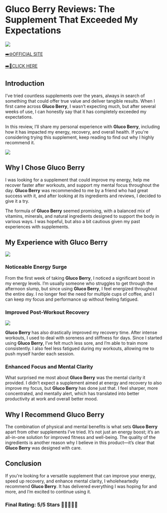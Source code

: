 # **Gluco Berry Reviews**: The Supplement That Exceeded My Expectations

[![](https://static.vecteezy.com/system/resources/thumbnails/019/896/014/small/buy-now-gradient-button-with-cart-symbol-buy-now-illustration-png.png)](https://edetoop.top/lander/sugarpreland-1/glucoberry.html) 

[➡️🌐OFFICIAL SITE](https://edetoop.top/lander/sugarpreland-1/glucoberry.html) 

[➡️🔗CLICK HERE](https://edetoop.top/lander/sugarpreland-1/glucoberry.html) 


## Introduction

I’ve tried countless supplements over the years, always in search of something that could offer true value and deliver tangible results. When I first came across **Gluco Berry**, I wasn’t expecting much, but after several weeks of use, I can honestly say that it has completely exceeded my expectations.

In this review, I’ll share my personal experience with **Gluco Berry**, including how it has impacted my energy, recovery, and overall health. If you're considering trying this supplement, keep reading to find out why I highly recommend it.

[![](https://wallpapers.com/images/hd/red-order-now-button-udg4jcj4arvn8b0n-2.png)](https://edetoop.top/lander/sugarpreland-1/glucoberry.html)  

## Why I Chose **Gluco Berry**

I was looking for a supplement that could improve my energy, help me recover faster after workouts, and support my mental focus throughout the day. **Gluco Berry** was recommended to me by a friend who had great success with it, and after looking at its ingredients and reviews, I decided to give it a try.

The formula of **Gluco Berry** seemed promising, with a balanced mix of vitamins, minerals, and natural ingredients designed to support the body in various ways. I was hopeful, but also a bit cautious given my past experiences with supplements.

## My Experience with **Gluco Berry**

[![](https://static.vecteezy.com/system/resources/thumbnails/019/896/014/small/buy-now-gradient-button-with-cart-symbol-buy-now-illustration-png.png)](https://edetoop.top/lander/sugarpreland-1/glucoberry.html)

### Noticeable Energy Surge

From the first week of taking **Gluco Berry**, I noticed a significant boost in my energy levels. I’m usually someone who struggles to get through the afternoon slump, but since using **Gluco Berry**, I feel energized throughout the entire day. I no longer feel the need for multiple cups of coffee, and I can keep my focus and performance up without feeling fatigued.

### Improved Post-Workout Recovery

[![](https://wallpapers.com/images/hd/red-order-now-button-udg4jcj4arvn8b0n-2.png)](https://edetoop.top/lander/sugarpreland-1/glucoberry.html)  

**Gluco Berry** has also drastically improved my recovery time. After intense workouts, I used to deal with soreness and stiffness for days. Since I started using **Gluco Berry**, I’ve felt much less sore, and I’m able to train more consistently. I also feel less fatigued during my workouts, allowing me to push myself harder each session.

### Enhanced Focus and Mental Clarity

What surprised me most about **Gluco Berry** was the mental clarity it provided. I didn’t expect a supplement aimed at energy and recovery to also improve my focus, but **Gluco Berry** has done just that. I feel sharper, more concentrated, and mentally alert, which has translated into better productivity at work and overall better mood.

## Why I Recommend **Gluco Berry**

The combination of physical and mental benefits is what sets **Gluco Berry** apart from other supplements I’ve tried. It’s not just an energy boost; it’s an all-in-one solution for improved fitness and well-being. The quality of the ingredients is another reason why I believe in this product—it’s clear that **Gluco Berry** was designed with care.

## Conclusion

If you're looking for a versatile supplement that can improve your energy, speed up recovery, and enhance mental clarity, I wholeheartedly recommend **Gluco Berry**. It has delivered everything I was hoping for and more, and I’m excited to continue using it.

### Final Rating: 5/5 Stars 🌟🌟🌟🌟🌟
